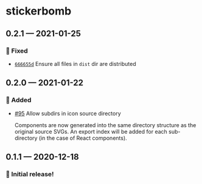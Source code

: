 # stickerbomb

## 0.2.1 — 2021-01-25

### 🐛 Fixed

- [`666655d`](https://github.com/showbie/backpack/commit/666655d0a2a5597faba3b6b35be82a2533345b08) Ensure all files in `dist` dir are distributed

## 0.2.0 — 2021-01-22

### 🎁 Added

- [#95](https://github.com/showbie/backpack/pull/95) Allow subdirs in icon source directory

  Components are now generated into the same directory structure as
  the original source SVGs. An export index will be added for each
  sub-directory (in the case of React components).

## 0.1.1 — 2020-12-18

### 🎉 Initial release!
